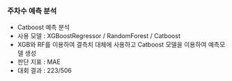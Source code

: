 ### 주차수 예측 분석
* Catboost 예측 분석
 * 사용 모델 : XGBoostRegressor / RandomForest / Catboost
 * XGB와 RF를 이용하여 결측치 대체에 사용하고 Catboost 모델을 이용하여 예측모델 생성
 * 판단 지표 : MAE
 * 대회 결과 : 223/506
